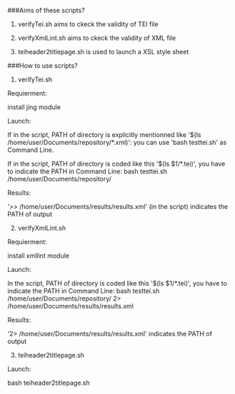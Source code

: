 ###Aims of these scripts?

1. verifyTei.sh aims to ckeck the validity of  TEI file

2. verifyXmlLint.sh aims to ckeck the validity of  XML file

3. teiheader2titlepage.sh is used to launch a XSL style sheet

###How to use scripts?
1. verifyTei.sh

 Requierment:
 
  install jing module

 Launch:
 
  If in the script, PATH of directory is explicitly mentionned like '$(ls /home/user/Documents/repository/*.xml)':
  you can use 'bash testtei.sh' as Command Line.

  If in the script, PATH of directory is coded like this '$(ls $1/*.tei)', you have to indicate the PATH in Command Line:
bash testtei.sh /home/user/Documents/repository/

 Results:

  '>> /home/user/Documents/results/results.xml' (in the script) indicates the PATH of output


2. verifyXmlLint.sh


 Requierment:
 
  install xmllint module

 Launch:
 

  In the script, PATH of directory is coded like this '$(ls $1/*.tei)', you have to indicate the PATH in Command Line:
bash testtei.sh /home/user/Documents/repository/ 2> /home/user/Documents/results/results.xml

 Results:

  '2> /home/user/Documents/results/results.xml' indicates the PATH of output

3. teiheader2titlepage.sh
 
 Launch:

  bash teiheader2titlepage.sh
